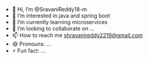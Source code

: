 - 👋 Hi, I’m @SravaniReddy18-m
- 👀 I’m interested in java and spring boot 
- 🌱 I’m currently learning microservices 
- 💞️ I’m looking to collaborate on ...
- 📫 How to reach me shravanireddy2219@gmail.com
- 😄 Pronouns: ...
- ⚡ Fun fact: ...

<!---
SravaniReddy18-m/SravaniReddy18-m is a ✨ special ✨ repository because its `README.md` (this file) appears on your GitHub profile.
You can click the Preview link to take a look at your changes.
--->
